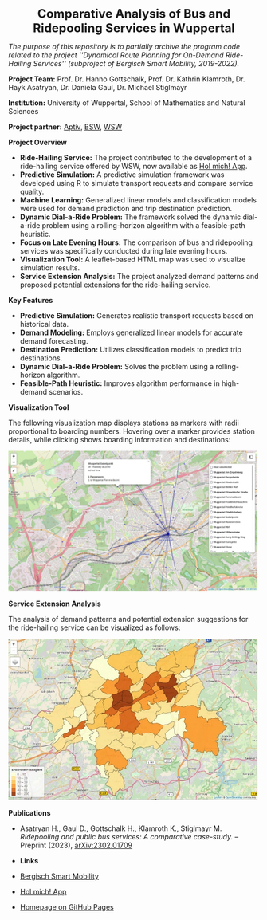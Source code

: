 **<font size=+2><center>Comparative Analysis of Bus and Ridepooling Services in Wuppertal</center></font>**

*The purpose of this repository is to partially archive the program code related to the project ''Dynamical Route Planning for On-Demand Ride-Hailing Services'' (subproject of Bergisch Smart Mobility, 2019-2022).*

**Project Team:** Prof. Dr. Hanno Gottschalk, Prof. Dr. Kathrin Klamroth, Dr. Hayk Asatryan, Dr. Daniela Gaul, Dr. Michael Stiglmayr

**Institution:** University of Wuppertal, School of Mathematics and Natural Sciences

**Project partner:** [Aptiv](https://www.aptiv.com), [BSW](https://www.bergische-gesellschaft.de), [WSW](https://www.wsw-online.de)

**Project Overview**

* **Ride-Hailing Service:** The project contributed to the development of a ride-hailing service offered by WSW, now available as [Hol mich! App](https://play.google.com/store/apps/details?id=wuppertal.holmich&hl=en).
* **Predictive Simulation:** A predictive simulation framework was developed using R to simulate transport requests and compare service quality.
* **Machine Learning:** Generalized linear models and classification models were used for demand prediction and trip destination prediction.
* **Dynamic Dial-a-Ride Problem:** The framework solved the dynamic dial-a-ride problem using a rolling-horizon algorithm with a feasible-path heuristic.
* **Focus on Late Evening Hours:** The comparison of bus and ridepooling services was specifically conducted during late evening hours.
* **Visualization Tool:** A leaflet-based HTML map was used to visualize simulation results.
* **Service Extension Analysis:** The project analyzed demand patterns and proposed potential extensions for the ride-hailing service.

**Key Features**

* **Predictive Simulation:** Generates realistic transport requests based on historical data.
* **Demand Modeling:** Employs generalized linear models for accurate demand forecasting.
* **Destination Prediction:** Utilizes classification models to predict trip destinations.
* **Dynamic Dial-a-Ride Problem:** Solves the problem using a rolling-horizon algorithm.
* **Feasible-Path Heuristic:** Improves algorithm performance in high-demand scenarios.

**Visualization Tool**

The following visualization map displays stations as markers with radii proportional to boarding numbers. Hovering over a marker provides station details, while clicking shows boarding information and destinations:

<img src="./readme_images/visualization_tool.jpg" alt="Specializations" width="500"/>

**Service Extension Analysis**

The analysis of demand patterns and potential extension suggestions for the ride-hailing service can be visualized as follows:

<img src="./readme_images/extension_map.jpg" alt="Specializations" width="500"/>

**Publications**

- Asatryan H., Gaul D., Gottschalk H., Klamroth K., Stiglmayr M. *Ridepooling and public bus services: A comparative case-study.* – Preprint (2023), [arXiv:2302.01709](https://arxiv.org/abs/2302.01709)

* **Links**

* [Bergisch Smart Mobility](https://www.bergischsmartmobility.de/)
* [Hol mich! App](https://play.google.com/store/apps/details?id=wuppertal.holmich&hl=en)
* [Homepage on GitHub Pages](https://h-asatryan.github.io/ride-hailing-route-planning)
